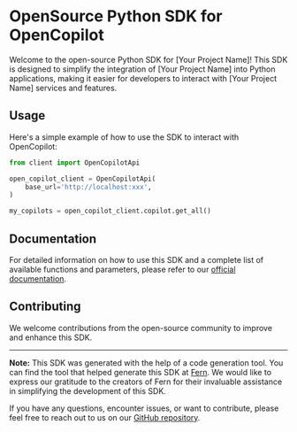 # OpenSource Python SDK for OpenCopilot

Welcome to the open-source Python SDK for [Your Project Name]! This SDK is designed to simplify the integration of [Your Project Name] into Python applications, making it easier for developers to interact with [Your Project Name] services and features.

## Usage

Here's a simple example of how to use the SDK to interact with OpenCopilot:

``` python
from client import OpenCopilotApi

open_copilot_client = OpenCopilotApi(
    base_url='http://localhost:xxx',
)

my_copilots = open_copilot_client.copilot.get_all()
```

## Documentation

For detailed information on how to use this SDK and a complete list of available functions and parameters, please refer to our [official documentation](https://docs.opencopilot.so/sdk/python/init-client).

## Contributing

We welcome contributions from the open-source community to improve and enhance this SDK.

---

**Note:** This SDK was generated with the help of a code generation tool. You can find the tool that helped generate this SDK at [Fern](https://buildwithfern.com). We would like to express our gratitude to the creators of Fern for their invaluable assistance in simplifying the development of this SDK.

If you have any questions, encounter issues, or want to contribute, please feel free to reach out to us on our [GitHub repository](https://github.com/openchatai/opencopilot-python-sdk).
